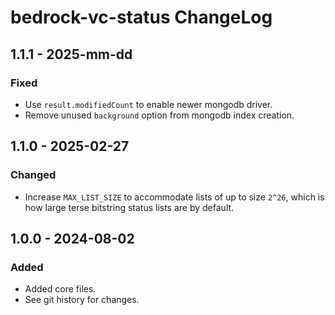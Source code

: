 # bedrock-vc-status ChangeLog

## 1.1.1 - 2025-mm-dd

### Fixed
- Use `result.modifiedCount` to enable newer mongodb driver.
- Remove unused `background` option from mongodb index creation.

## 1.1.0 - 2025-02-27

### Changed
- Increase `MAX_LIST_SIZE` to accommodate lists of up to size `2^26`, which is
  how large terse bitstring status lists are by default.

## 1.0.0 - 2024-08-02

### Added
- Added core files.
- See git history for changes.
